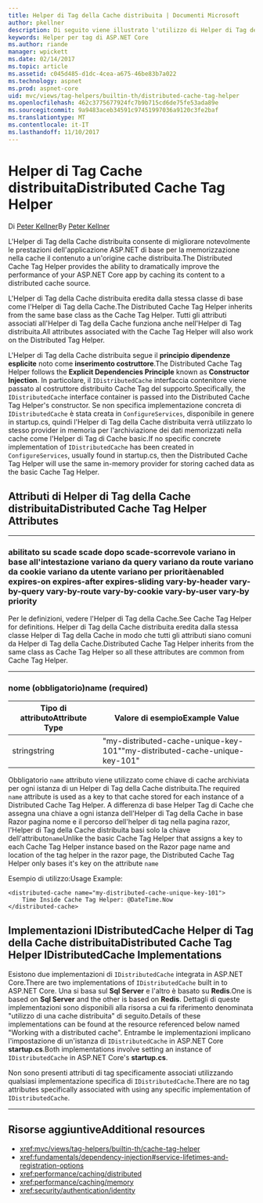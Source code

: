 ```yaml
---
title: Helper di Tag della Cache distribuita | Documenti Microsoft
author: pkellner
description: Di seguito viene illustrato l'utilizzo di Helper di Tag della Cache
keywords: Helper per tag di ASP.NET Core
ms.author: riande
manager: wpickett
ms.date: 02/14/2017
ms.topic: article
ms.assetid: c045d485-d1dc-4cea-a675-46be83b7a022
ms.technology: aspnet
ms.prod: aspnet-core
uid: mvc/views/tag-helpers/builtin-th/distributed-cache-tag-helper
ms.openlocfilehash: 462c3775677924fc7b9b715cd6de75fe53ada89e
ms.sourcegitcommit: 9a9483aceb34591c97451997036a9120c3fe2baf
ms.translationtype: MT
ms.contentlocale: it-IT
ms.lasthandoff: 11/10/2017
---
```

# <a name="distributed-cache-tag-helper"></a><span data-ttu-id="126ea-104">Helper di Tag Cache distribuita</span><span class="sxs-lookup"><span data-stu-id="126ea-104">Distributed Cache Tag Helper</span></span>

<span data-ttu-id="126ea-105">Di [Peter Kellner](http://peterkellner.net)</span><span class="sxs-lookup"><span data-stu-id="126ea-105">By [Peter Kellner](http://peterkellner.net)</span></span> 


<span data-ttu-id="126ea-106">L'Helper di Tag della Cache distribuita consente di migliorare notevolmente le prestazioni dell'applicazione ASP.NET di base per la memorizzazione nella cache il contenuto a un'origine cache distribuita.</span><span class="sxs-lookup"><span data-stu-id="126ea-106">The Distributed Cache Tag Helper provides the ability to dramatically improve the performance of your ASP.NET Core app by caching its content to a distributed cache source.</span></span>

<span data-ttu-id="126ea-107">L'Helper di Tag della Cache distribuita eredita dalla stessa classe di base come l'Helper di Tag della Cache.</span><span class="sxs-lookup"><span data-stu-id="126ea-107">The Distributed Cache Tag Helper inherits from the same base class as the Cache Tag Helper.</span></span>  <span data-ttu-id="126ea-108">Tutti gli attributi associati all'Helper di Tag della Cache funziona anche nell'Helper di Tag distribuita.</span><span class="sxs-lookup"><span data-stu-id="126ea-108">All attributes associated with the Cache Tag Helper will also work on the Distributed Tag Helper.</span></span>


<span data-ttu-id="126ea-109">L'Helper di Tag della Cache distribuita segue il **principio dipendenze esplicite** noto come **inserimento costruttore**.</span><span class="sxs-lookup"><span data-stu-id="126ea-109">The Distributed Cache Tag Helper follows the **Explicit Dependencies Principle** known as **Constructor Injection**.</span></span>  <span data-ttu-id="126ea-110">In particolare, il `IDistributedCache` interfaccia contenitore viene passato al costruttore distribuito Cache Tag del supporto.</span><span class="sxs-lookup"><span data-stu-id="126ea-110">Specifically, the `IDistributedCache` interface container is passed into the Distributed Cache Tag Helper's constructor.</span></span>  <span data-ttu-id="126ea-111">Se non specifica implementazione concreta di `IDistributedCache` è stata creata in `ConfigureServices`, disponibile in genere in startup.cs, quindi l'Helper di Tag della Cache distribuita verrà utilizzato lo stesso provider in memoria per l'archiviazione dei dati memorizzati nella cache come l'Helper di Tag di Cache basic.</span><span class="sxs-lookup"><span data-stu-id="126ea-111">If no specific concrete implementation of `IDistributedCache` has been created in `ConfigureServices`, usually found in startup.cs, then the Distributed Cache Tag Helper will use the same in-memory provider for storing cached data as the basic Cache Tag Helper.</span></span>

## <a name="distributed-cache-tag-helper-attributes"></a><span data-ttu-id="126ea-112">Attributi di Helper di Tag della Cache distribuita</span><span class="sxs-lookup"><span data-stu-id="126ea-112">Distributed Cache Tag Helper Attributes</span></span>

- - -

### <a name="enabled-expires-on-expires-after-expires-sliding-vary-by-header-vary-by-query-vary-by-route-vary-by-cookie-vary-by-user-vary-by-priority"></a><span data-ttu-id="126ea-113">abilitato su scade scade dopo scade-scorrevole variano in base all'intestazione variano da query variano da route variano da cookie variano da utente variano per priorità</span><span class="sxs-lookup"><span data-stu-id="126ea-113">enabled expires-on expires-after expires-sliding vary-by-header vary-by-query vary-by-route vary-by-cookie vary-by-user vary-by priority</span></span>

<span data-ttu-id="126ea-114">Per le definizioni, vedere l'Helper di Tag della Cache.</span><span class="sxs-lookup"><span data-stu-id="126ea-114">See Cache Tag Helper for definitions.</span></span> <span data-ttu-id="126ea-115">Helper di Tag della Cache distribuita eredita dalla stessa classe Helper di Tag della Cache in modo che tutti gli attributi siano comuni da Helper di Tag della Cache.</span><span class="sxs-lookup"><span data-stu-id="126ea-115">Distributed Cache Tag Helper inherits from the same class as Cache Tag Helper so all these attributes are common from Cache Tag Helper.</span></span>

- - -

### <a name="name-required"></a><span data-ttu-id="126ea-116">nome (obbligatorio)</span><span class="sxs-lookup"><span data-stu-id="126ea-116">name (required)</span></span>

| <span data-ttu-id="126ea-117">Tipo di attributo</span><span class="sxs-lookup"><span data-stu-id="126ea-117">Attribute Type</span></span>    | <span data-ttu-id="126ea-118">Valore di esempio</span><span class="sxs-lookup"><span data-stu-id="126ea-118">Example Value</span></span>     |
|----------------   |----------------   |
| <span data-ttu-id="126ea-119">string</span><span class="sxs-lookup"><span data-stu-id="126ea-119">string</span></span>    | <span data-ttu-id="126ea-120">"my-distributed-cache-unique-key-101"</span><span class="sxs-lookup"><span data-stu-id="126ea-120">"my-distributed-cache-unique-key-101"</span></span>     |

<span data-ttu-id="126ea-121">Obbligatorio `name` attributo viene utilizzato come chiave di cache archiviata per ogni istanza di un Helper di Tag della Cache distribuita.</span><span class="sxs-lookup"><span data-stu-id="126ea-121">The required `name` attribute is used as a key to that cache stored for each instance of a Distributed Cache Tag Helper.</span></span>  <span data-ttu-id="126ea-122">A differenza di base Helper Tag di Cache che assegna una chiave a ogni istanza dell'Helper di Tag della Cache in base Razor pagina nome e il percorso dell'helper di tag nella pagina razor, l'Helper di Tag della Cache distribuita basi solo la chiave dell'attributo`name`</span><span class="sxs-lookup"><span data-stu-id="126ea-122">Unlike the basic Cache Tag Helper that assigns a key to each Cache Tag Helper instance based on the Razor page name and location of the tag helper in the razor page, the Distributed Cache Tag Helper only bases it's key on the attribute `name`</span></span>

<span data-ttu-id="126ea-123">Esempio di utilizzo:</span><span class="sxs-lookup"><span data-stu-id="126ea-123">Usage Example:</span></span>

```cshtml
<distributed-cache name="my-distributed-cache-unique-key-101">
    Time Inside Cache Tag Helper: @DateTime.Now
</distributed-cache>
```

## <a name="distributed-cache-tag-helper-idistributedcache-implementations"></a><span data-ttu-id="126ea-124">Implementazioni IDistributedCache Helper di Tag della Cache distribuita</span><span class="sxs-lookup"><span data-stu-id="126ea-124">Distributed Cache Tag Helper IDistributedCache Implementations</span></span>

<span data-ttu-id="126ea-125">Esistono due implementazioni di `IDistributedCache` integrata in ASP.NET Core.</span><span class="sxs-lookup"><span data-stu-id="126ea-125">There are two implementations of `IDistributedCache` built in to ASP.NET Core.</span></span>  <span data-ttu-id="126ea-126">Una si basa sul **Sql Server** e l'altro è basato su **Redis**.</span><span class="sxs-lookup"><span data-stu-id="126ea-126">One is based on **Sql Server** and the other is based on **Redis**.</span></span> <span data-ttu-id="126ea-127">Dettagli di queste implementazioni sono disponibili alla risorsa a cui fa riferimento denominata "utilizzo di una cache distribuita" di seguito.</span><span class="sxs-lookup"><span data-stu-id="126ea-127">Details of these implementations can be found at the resource referenced below named "Working with a distributed cache".</span></span> <span data-ttu-id="126ea-128">Entrambe le implementazioni implicano l'impostazione di un'istanza di `IDistributedCache` in ASP.NET Core **startup.cs**.</span><span class="sxs-lookup"><span data-stu-id="126ea-128">Both implementations involve setting an instance of `IDistributedCache` in ASP.NET Core's **startup.cs**.</span></span>

<span data-ttu-id="126ea-129">Non sono presenti attributi di tag specificamente associati utilizzando qualsiasi implementazione specifica di `IDistributedCache`.</span><span class="sxs-lookup"><span data-stu-id="126ea-129">There are no tag attributes specifically associated with using any specific implementation of `IDistributedCache`.</span></span>



- - -



## <a name="additional-resources"></a><span data-ttu-id="126ea-130">Risorse aggiuntive</span><span class="sxs-lookup"><span data-stu-id="126ea-130">Additional resources</span></span>

* <xref:mvc/views/tag-helpers/builtin-th/cache-tag-helper>
* <xref:fundamentals/dependency-injection#service-lifetimes-and-registration-options>
* <xref:performance/caching/distributed>
* <xref:performance/caching/memory>
* <xref:security/authentication/identity>

